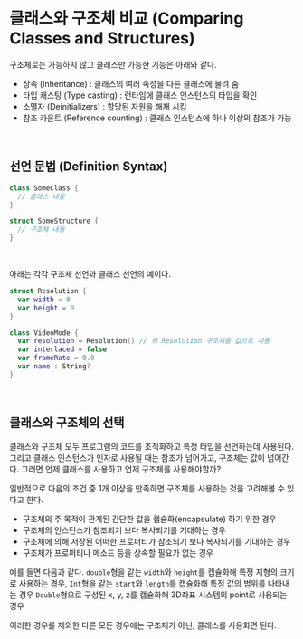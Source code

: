 # 클래스와 구조체 비교 (Comparing Classes and Structures)

구조체로는 가능하지 않고 클래스만 가능한 기능은 아래와 같다.
- 상속 (Inheritance) : 클래스의 여러 속성을 다른 클래스에 물려 줌
- 타입 캐스팅 (Type casting) : 런타임에 클래스 인스턴스의 타입을 확인
- 소멸자 (Deinitializers) : 할당된 자원을 해재 시킴
- 참조 카운트 (Reference counting) : 클래스 인스턴스에 하나 이상의 참조가 가능
<br>

## 선언 문법 (Definition Syntax)
```swift
class SomeClass {
  // 클래스 내용
}

struct SomeStructure {
  // 구조체 내용
}
```

<br>

아래는 각각 구조체 선언과 클래스 선언의 예이다.
```swift
struct Resolution {
  var width = 0
  var height = 0
}

class VideoMode {
  var resolution = Resolution() // 위 Resolution 구조체를 값으로 사용
  var interlaced = false
  var frameRate = 0.0
  var name : String?
}
```

<br>

## 클래스와 구조체의 선택 

클래스와 구조체 모두 프로그램의 코드를 조직화하고 특정 타입을 선언하는데 사용된다.
그리고 클래스 인스턴스가 인자로 사용될 때는 참조가 넘어가고, 구조체는 값이 넘어간다.
그러면 언제 클래스를 사용하고 언제 구조체를 사용해야할까?

일반적으로 다음의 조건 중 1개 이상을 만족하면 구조체를 사용하는 것을 고려해볼 수 있다고 한다.
- 구조체의 주 목적이 관계된 간단한 값을 캡슐화(encapsulate) 하기 위한 경우
- 구조체의 인스턴스가 참조되기 보다 복사되기를 기대하는 경우
- 구조체에 의해 저장된 어떠한 프로퍼티가 참조되기 보다 복사되기를 기대하는 경우
- 구조체가 프로퍼티나 메소드 등을 상속할 필요가 없는 경우

예를 들면 다음과 같다. `double`형을 같는 `width`와 `height`를 캡슐화해 특정 지형의 크기로 사용하는 경우, `Int`형을 같는 `start`와 `length`를
캡슐화해 특정 값의 범위를 나타내는 경우 `Double`형으로 구성된 x, y, z를 캡슐화해 3D좌표 시스템의 point로 사용되는 경우

이러한 경우를 제외한 다른 모든 경우에는 구조체가 아닌, 클래스를 사용화면 된다.